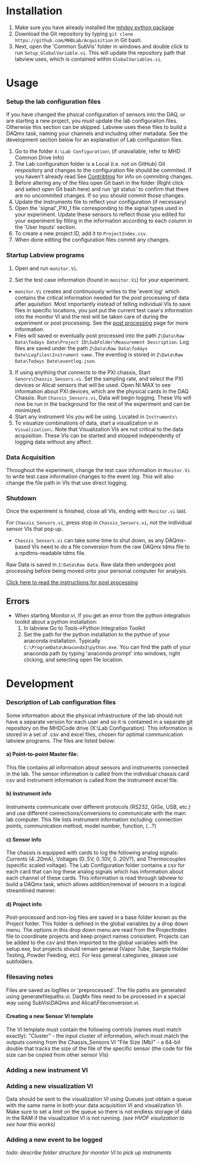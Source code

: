 # Installation
1. Make sure you have already installed the [mhdpy python package](https://github.com/MHDLab/mhdpy)
2. Download the Git repository by typing `git clone https://github.com/MHDLab/Acquisition` in Git bash.
3. Next, open the 'Common SubVis' folder in windows and double click to run `Setup_GlobalVariable.vi`. This will update the repository path that labview uses, which is contained within `GlobalVariables.vi`. 

# Usage 

### Setup the lab configuration files

If you have changed the phsical configuration of sensors into the DAQ, or are starting a new project, you must update the lab configuraiton files. Otherwise this section can be skipped. Labview uses these files to build a DAQmx task, naming your channels and including other metadata. See the development section below for an explanation of Lab configuration files.
1. Go to the folder `X:\Lab Configuration\` (if unavailable, refer to MHD Common Drive Info)
2. The Lab configuration folder is a Local (i.e. not on GitHub) Git respository and changes to the configuration file should be commited. If you haven't already read See [Contribting](https://github.com/MHDLab/Documentation/blob/master/CONTRIBUTING.md) for info on commiting changes.
3. Before altering any of the files open Git bash in the folder (Right click and select open Git bash here) and run 'git status' to confirm that there are no uncommited changes. If so you should commit those changes. 
4. Update the Instruments file to reflect your configuration (if necessary)
5. Open the 'signal'_PXI_1 file corresponding to the signal types used in your experiment. Update these sensors to reflect those you edited for your experiment by filling in the information according to each column in the 'User Inputs' section.
6. To create a new project ID, add it to `ProjectIndex.csv`.
7. When done editing the configuration files commit any changes.


### Startup Labview programs
1. Open and run `monitor.Vi`. 

2. Set the test case information (found in `monitor.Vi`) for your experiment.
* `monitor.Vi` creates and continuously writes to the 'event log' which contains the critical information needed for the post processing of data after aquisition. Most importantly instead of telling individual VIs to save files in specific locations, you just put the current test case's information into the monitor VI and the rest will be taken care of during the experiment or post processing. See the [post processing](https://github.com/MHDLab/PostProcessor) page for more information. 
* Files will saved or eventually post processed into the path `Z\Data\Raw Data\Todays Date\Project ID\SubFolder\Measurement Description`. Log files are saved under the path `Z\Data\Raw Data\Todays Date\Logfiles\Instrument name`. The eventlog is stored in `Z\Data\Raw Data\Todays Date\eventlog.json`.

3. If using anything that connects to the PXI chassis, Start `Senors\Chassis_Sensors.vi`. Set the sampling rate, and select the PXI devices or Alicat sensors that will be used. Open NI MAX to see information about PXI devices, which are the physical cards in the DAQ Chassis. Run `Chassis_Sensors.vi`, Data will begin logging. These VIs will now be run in the background for the rest of the experiment and can be minimized. 
4. Start any instrument Vis you will be using. Located in `Instruments\`
5. To visualize combinations of data, start a visualization vi in `Visualization\`. Note that Visualization VIs are not critical to the data acquisition. These VIs can be started and stopped independently of logging data without any affect. 

### Data Acquisition

Throughout the experiment, change the test case information in `Monitor.Vi` to write test case information changes to the event log. This will also change the file path in VIs that use direct logging. 

### Shutdown

Once the experiment is finished, close all VIs, ending with `Monitor.vi` last.

For `Chassis_Sensors.vi`, press stop in `Chassis_Sensors.vi`, not the individual sensor VIs that pop up. 
* `Chassis_Sensors.vi` can take some time to shut down, as any DAQmx-based VIs need to do a file conversion from the raw DAQmx tdms file to a npdtms-readable tdms file. 

Raw Data is saved in `Z:Data\Raw Data`. Raw data then undergoes post processing before being moved onto your personal computer for analysis.  

[Click here to read the instructions for post processing](https://github.com/MHDLab/PostProcessor)

## Errors

* When starting Monitor.vi, If you get an error from the python integration toolkit about a python installation:
  1. In labview Go to Tools->Python Integration Toolkit
  2. Set the path for the python installation to the python of your anaconda installation. Typically `C:\ProgramData\Anaconda3\python.exe`. You can find the path of your anaconda path by typing 'anaconda prompt' into windows, right clicking, and selecting open file location. 

# Development

### Description of Lab configuration files

Some information about the physical infrastructure of the lab should not have a separate version for each user and so it is contained in a separate git repository on the MHDCode drive (X:\Lab Configuration\). This information is stored in a set of .csv and excel files, chosen for optimal communication labview programs. The files are listed below:

#### a) Point-to-point Master file:
This file contains all information about sensors and instruments connected in the lab. The sensor information is called from the individual chassis card csv and instrument information is called from the Instrument excel file. 

#### b) Instrument info
Instruments communicate over different protocols (RS232, GIGe, USB, etc.) and use different connections/conversions to communicate with the main lab computer. This file lists instrument information including: connection points, communication method, model number, function, (...?)

#### c) Sensor info
The chassis is equipped with cards to log the following analog signals: Currents (4..20mA), Voltages (0..5V, 0..10V, 0..20V?), and Thermocouples (specific scaled voltage). The Lab Configuration folder contains a csv for each card that can log these analog signals which has information about each channel of these cards. This information is read through labview to build a DAQmx task, which allows addition/removal of sensors in a logical streamlined manner.

#### d) Project info
Post-processed and non-log files are saved in a base folder known as the Project folder. This folder is defined in the global variables by a drop down menu. The options in this drop down menu are read from the ProjectIndex file to coordinate projects and keep project names consistent. Projects can be added to the csv and then imported to the global variables with the setup.exe, but projects should remain general (Vapor Tube, Sample Holder Testing, Powder Feeding, etc). For less general categories, please use subfolders.


### filesaving notes

Files are saved as logfiles or 'preprocessed'. The file paths are generated using generatefilepaths.vi. DaqMx files need to be processed in a special way using SubVis\DAQmx and Alicat\Fileconversion.vi. 


####     Creating a new Sensor VI template
The VI template must contain the following controls (names must match exactly): 
"Cluster" - the input cluster of information, which must match the outputs coming from the Chassis_Sensors VI
"File Size (Mb)" - a 64-bit double that tracks the size of the file of the specific sensor (the code for file size can be copied from other sensor VIs)

### Adding a new instrument VI

### Adding a new visualization VI
Data should be sent to the visualization VI using Queues just obtain a queue with the same name in both your data acquisition VI and visualization VI. Make sure to set a limit on the queue so there is not endless storage of data in the RAM if the visualization VI is not running.  *(see HVOF visulization to see how this works)*

### Adding a new event to be logged


*todo: describe folder structure for monitor VI to pick up instruments*

